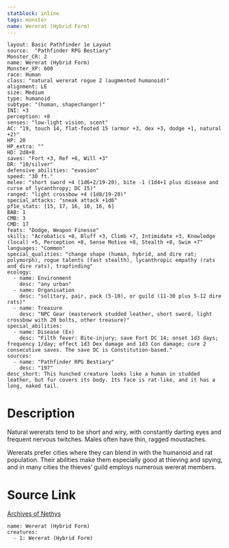 ```yaml
---
statblock: inline
tags: monster
name: Wererat (Hybrid Form)
---
```

```statblock
layout: Basic Pathfinder 1e Layout
source:  "Pathfinder RPG Bestiary"
Monster_CR: 2
name: Wererat (Hybrid Form)
Monster_XP: 600
race: Human
class: "natural wererat rogue 2 (augmented humanoid)"
alignment: LE
size: Medium
type: humanoid
subtype: "(human, shapechanger)"
INI: +3
perception: +8
senses: "low-light vision, scent"
AC: "19, touch 14, flat-footed 15 (armor +3, dex +3, dodge +1, natural +2)"
HP: 20
HP_extra: ""
HD: 2d8+8
saves: "Fort +3, Ref +6, Will +3"
DR: "10/silver"
defensive_abilities: "evasion"
speed: "30 ft."
melee: "short sword +4 (1d6+2/19-20), bite -1 (1d4+1 plus disease and curse of lycanthropy; DC 15)"
ranged: "light crossbow +4 (1d8/19-20)"
special_attacks: "sneak attack +1d6"
pf1e_stats: [15, 17, 16, 10, 16, 6]
BAB: 1
CMB: 3
CMD: 17
feats: "Dodge, Weapon Finesse"
skills: "Acrobatics +8, Bluff +3, Climb +7, Intimidate +3, Knowledge (local) +5, Perception +8, Sense Motive +8, Stealth +8, Swim +7"
languages: "Common"
special_qualities: "change shape (human, hybrid, and dire rat; polymorph), rogue talents (fast stealth), lycanthropic empathy (rats and dire rats), trapfinding"
ecology:
  - name: Environment
    desc: "any urban"
  - name: Organisation
    desc: "solitary, pair, pack (5-10), or guild (11-30 plus 5-12 dire rats)"
  - name: Treasure
    desc: "NPC Gear (masterwork studded leather, short sword, light crossbow with 20 bolts, other treasure)"
special_abilities:
  - name: Disease (Ex)
    desc: "Filth fever: Bite-injury; save Fort DC 14; onset 1d3 days; frequency 1/day; effect 1d3 Dex damage and 1d3 Con damage; cure 2 consecutive saves. The save DC is Constitution-based."
sources:
  - name: "Pathfinder RPG Bestiary"
    desc: "197"
desc_short: This hunched creature looks like a human in studded leather, but fur covers its body. Its face is rat-like, and it has a long, naked tail.
```
# Description
Natural wererats tend to be short and wiry, with constantly darting eyes and frequent nervous twitches. Males often have thin, ragged moustaches.

Wererats prefer cities where they can blend in with the humanoid and rat population. Their abilities make them especially good at thieving and spying, and in many cities the thieves’ guild employs numerous wererat members.
# Source Link
[Archives of Nethys](https://aonprd.com/MonsterDisplay.aspx?ItemName=Wererat%20(Hybrid%20Form))
```encounter-table
name: Wererat (Hybrid Form)
creatures:
  - 1: Wererat (Hybrid Form)
```
